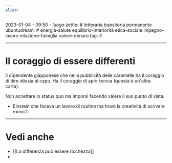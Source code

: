 ```yaml
---
alias: 
---
```

2023-01-04 - 09:50 - *luogo*
zettle: # letteraria transitoria permanente
ubuntudream: # energia-salute equilibrio-interiorità etica-sociale impegno-lavoro relazione-famiglia valore-denaro 
tag: #

---
# Il coraggio di essere differenti
Il dipendente giapponese che nella pubblicità delle caramelle ha il coraggio di dire idiozia al capo. Ha il coraggio di aprir bocca (questa è un'altra carta). 

Non accettare lo status quo ma imporsi facendo valere il suo punto di vista.
- Einstein che faceva un lavoro di routine ma trovò la creatività di scrivere e=mc2.




---
# Vedi anche
- [[La differenza può essere ricchezza]]
- 
